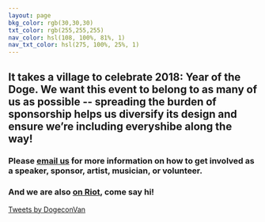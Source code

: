 ```yaml
---
layout: page
bkg_color: rgb(30,30,30)
txt_color: rgb(255,255,255)
nav_color: hsl(108, 100%, 81%, 1)
nav_txt_color: hsl(275, 100%, 25%, 1)
---
```


## It takes a village to celebrate 2018: Year of the Doge. We want this event to belong to as many of us as possible -- spreading the burden of sponsorship helps us diversify its design and ensure we’re including everyshibe along the way!

### Please [email us](mailto:carpelunam@gmail.com) for more information on how to get involved as a speaker, sponsor, artist, musician, or volunteer.

### And we are also [on Riot](https://riot.im/app/#/room/#dogecon:matrix.org), come say hi!

<div class='horizontallyCenter'>
<a class="twitter-timeline" data-width="650" href="https://twitter.com/DogeconVan?ref_src=twsrc%5Etfw">Tweets by DogeconVan</a> <script async src="https://platform.twitter.com/widgets.js" charset="utf-8"></script>
</div>
